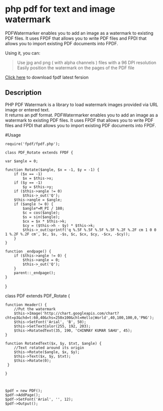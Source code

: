 # php pdf for text and image watermark

PDFWatermarker enables you to add an image as a watermark to existing PDF files. It uses FPDF that allows you to write PDF files and FPDI that allows you to import existing PDF documents into FPDF.

Using it, you can:

>Use jpg and png ( with alpha channels ) files with a 96 DPI resolution
>Easily position the watermark on the pages of the PDF file



    

[Click here](http://www.fpdf.org/en/download.php) to download fpdf latest fersion

## Description
PHP PDF Watermark is a library to load watermark images provided via URL image or entered text.  
It returns an pdf format. 
PDFWatermarker enables you to add an image as a watermark to existing PDF files. It uses FPDF that allows you to write PDF files and FPDI that allows you to import existing PDF documents into FPDF.



#Usage

    require('fpdf/fpdf.php');
    
    class PDF_Rotate extends FPDF {

    var $angle = 0;

    function Rotate($angle, $x = -1, $y = -1) {
        if ($x == -1)
            $x = $this->x;
        if ($y == -1)
            $y = $this->y;
        if ($this->angle != 0)
            $this->_out('Q');
        $this->angle = $angle;
        if ($angle != 0) {
            $angle*=M_PI / 180;
            $c = cos($angle);
            $s = sin($angle);
            $cx = $x * $this->k;
            $cy = ($this->h - $y) * $this->k;
            $this->_out(sprintf('q %.5F %.5F %.5F %.5F %.2F %.2F cm 1 0 0 1 %.2F %.2F cm', $c, $s, -$s, $c, $cx, $cy, -$cx, -$cy));
        }
    }

    function _endpage() {
        if ($this->angle != 0) {
            $this->angle = 0;
            $this->_out('Q');
        }
        parent::_endpage();
    }

   }
  
  class PDF extends PDF_Rotate {

    function Header() {
        //Put the watermark
        $this->Image('http://chart.googleapis.com/chart?cht=p3&chd=t:60,40&chs=250x100&chl=Hello|World',40,100,100,0,'PNG');
        $this->SetFont('Arial', 'B', 50);
        $this->SetTextColor(255, 192, 203);
        $this->RotatedText(35, 190, 'CHINMAY KUMAR SAHU', 45);
    }

    function RotatedText($x, $y, $txt, $angle) {
        //Text rotated around its origin
        $this->Rotate($angle, $x, $y);
        $this->Text($x, $y, $txt);
        $this->Rotate(0);
     }

    }
  
  
  
    $pdf = new PDF();
    $pdf->AddPage();
    $pdf->SetFont('Arial', '', 12);
    $pdf->Output();
